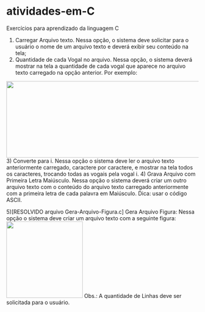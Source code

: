 # atividades-em-C
Exercícios para aprendizado da linguagem C

1) Carregar Arquivo texto. Nessa opção, o sistema deve solicitar para o usuário o nome de um arquivo
texto e deverá exibir seu conteúdo na tela;
2) Quantidade de cada Vogal no arquivo. Nessa opção, o sistema deverá mostrar na tela a quantidade de
cada vogal que aparece no arquivo texto carregado na opção anterior. Por exemplo:
<img src="https://github.com/heitorgiacominibrasil/atividades-em-C/blob/main/ex2img.jpg" height="200px" width="900px">
3) Converte para i. Nessa opção o sistema deve ler o arquivo texto anteriormente carregado, caractere
por caractere, e mostrar na tela todos os caracteres, trocando todas as vogais pela vogal i.
4) Grava Arquivo com Primeira Letra Maiúsculo. Nessa opção o sistema deverá criar um outro arquivo
texto com o conteúdo do arquivo texto carregado anteriormente com a primeira letra de cada palavra
em Maiúsculo. Dica: usar o código ASCII.

5)[RESOLVIDO arquivo Gera-Arquivo-Figura.c] Gera Arquivo Figura: Nessa opção o sistema deve criar um arquivo texto com a seguinte figura:
<img src="https://github.com/heitorgiacominibrasil/atividades-em-C/blob/main/ex5img.jpg" height="200px" width="200px">
Obs.: A quantidade de Linhas deve ser solicitada para o usuário.
